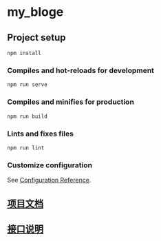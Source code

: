 # my_bloge

## Project setup
```
npm install
```

### Compiles and hot-reloads for development
```
npm run serve
```

### Compiles and minifies for production
```
npm run build
```

### Lints and fixes files
```
npm run lint
```

### Customize configuration
See [Configuration Reference](https://cli.vuejs.org/config/).

## [项目文档](https://doc.toimc.com/web/#/2/42)

## [接口说明](www.toimc.com:10040/html/web/controller/public/public.html#5d0666bebaa920000bb519b1)